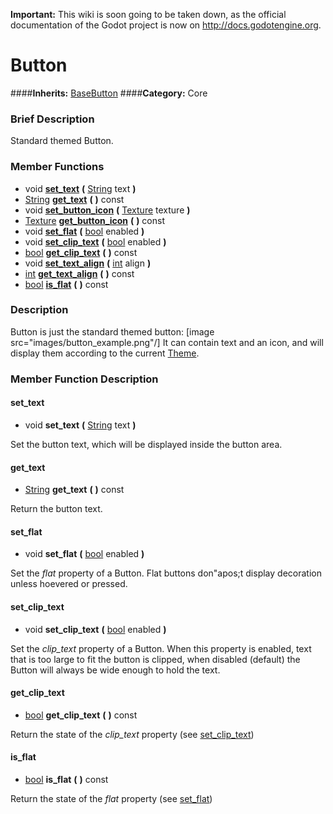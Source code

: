 **Important:** This wiki is soon going to be taken down, as the official documentation of the Godot project is now on http://docs.godotengine.org.

#  Button  
####**Inherits:** [BaseButton](class_basebutton)
####**Category:** Core

###  Brief Description  
Standard themed Button.

###  Member Functions 
  * void  **[set&#95;text](#set_text)**  **(** [String](class_string) text  **)**
  * [String](class_string)  **[get&#95;text](#get_text)**  **(** **)** const
  * void  **[set&#95;button&#95;icon](#set_button_icon)**  **(** [Texture](class_texture) texture  **)**
  * [Texture](class_texture)  **[get&#95;button&#95;icon](#get_button_icon)**  **(** **)** const
  * void  **[set&#95;flat](#set_flat)**  **(** [bool](class_bool) enabled  **)**
  * void  **[set&#95;clip&#95;text](#set_clip_text)**  **(** [bool](class_bool) enabled  **)**
  * [bool](class_bool)  **[get&#95;clip&#95;text](#get_clip_text)**  **(** **)** const
  * void  **[set&#95;text&#95;align](#set_text_align)**  **(** [int](class_int) align  **)**
  * [int](class_int)  **[get&#95;text&#95;align](#get_text_align)**  **(** **)** const
  * [bool](class_bool)  **[is&#95;flat](#is_flat)**  **(** **)** const

###  Description  
Button is just the standard themed button: [image src="images/button_example.png"/] It can contain text and an icon, and will display them according to the current [Theme](class_theme).

###  Member Function Description  

#### <a name="set_text">set_text</a>
  * void  **set&#95;text**  **(** [String](class_string) text  **)**

Set the button text, which will be displayed inside the button area.

#### <a name="get_text">get_text</a>
  * [String](class_string)  **get&#95;text**  **(** **)** const

Return the button text.

#### <a name="set_flat">set_flat</a>
  * void  **set&#95;flat**  **(** [bool](class_bool) enabled  **)**

Set the _flat_ property of a Button. Flat buttons don"apos;t display decoration unless hoevered or pressed.

#### <a name="set_clip_text">set_clip_text</a>
  * void  **set&#95;clip&#95;text**  **(** [bool](class_bool) enabled  **)**

Set the _clip_text_ property of a Button. When this property is enabled, text that is too large to fit the button is clipped, when disabled (default) the Button will always be wide enough to hold the text.

#### <a name="get_clip_text">get_clip_text</a>
  * [bool](class_bool)  **get&#95;clip&#95;text**  **(** **)** const

Return the state of the _clip_text_ property (see [set&#95;clip&#95;text](#set_clip_text))

#### <a name="is_flat">is_flat</a>
  * [bool](class_bool)  **is&#95;flat**  **(** **)** const

Return the state of the _flat_ property (see [set&#95;flat](#set_flat))
